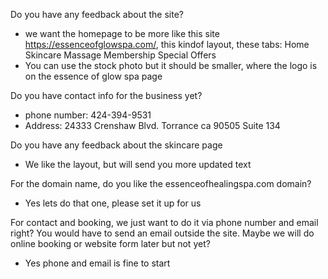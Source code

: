Do you have any feedback about the site?
- we want the homepage to be more like this site https://essenceofglowspa.com/, this kindof layout, these tabs: Home Skincare Massage Membership Special Offers
- You can use the stock photo but it should be smaller, where the logo is on the essence of glow spa page

Do you have contact info for the business yet?
- phone number: 424-394-9531
- Address: 24333 Crenshaw Blvd. Torrance ca 90505 Suite 134

Do you have any feedback about the skincare page
- We like the layout, but will send you more updated text

For the domain name, do you like the essenceofhealingspa.com domain?
- Yes lets do that one, please set it up for us

For contact and booking, we just want to do it via phone number and email right? You would have to send an email outside the site. Maybe we will do online booking or website form later but not yet?
- Yes phone and email is fine to start





